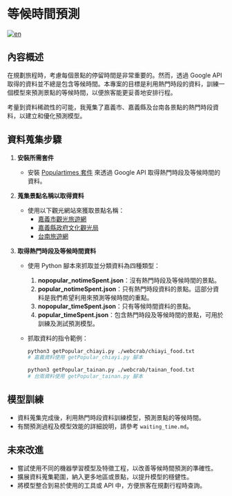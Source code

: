 # 等候時間預測
[![en](https://img.shields.io/badge/lang-en-red.svg)](https://github.com/I-Sheng/Traveling-Planner-With-LLM/blob/main/waiting_time/README.en.md)


## 內容概述

在規劃旅程時，考慮每個景點的停留時間是非常重要的。然而，透過 Google API 取得的資料並不總是包含等候時間。本專案的目標是利用熱門時段的資料，訓練一個模型來預測景點的等候時間，以便旅客能更妥善地安排行程。

考量到資料稀疏性的可能，我蒐集了嘉義市、嘉義縣及台南各景點的熱門時段資料，以建立和優化預測模型。

## 資料蒐集步驟

1. **安裝所需套件**

   - 安裝 [Populartimes 套件](https://github.com/m-wrzr/populartimes) 來透過 Google API 取得熱門時段及等候時間的資料。

2. **蒐集景點名稱以取得資料**

   - 使用以下觀光網站來獲取景點名稱：
     - [嘉義市觀光旅遊網](https://travel.chiayi.gov.tw/)
     - [嘉義縣政府文化觀光局](https://tbocc.cyhg.gov.tw/)
     - [台南旅遊網](https://www.twtainan.net/)

3. **取得熱門時段及等候時間資料**

   - 使用 Python 腳本來抓取並分類資料為四種類型：

     1. **nopopular_notimeSpent.json**：沒有熱門時段及等候時間的景點。
     2. **popular_notimeSpent.json**：只有熱門時段資料的景點。這部分資料是我們希望利用來預測等候時間的重點。
     3. **nopopular_timeSpent.json**：只有等候時間資料的景點。
     4. **popular_timeSpent.json**：包含熱門時段及等候時間的景點，可用於訓練及測試預測模型。

   - 抓取資料的指令範例：

     ```bash
     python3 getPopular_chiayi.py ./webcrab/chiayi_food.txt
     # 嘉義資料使用 getPopular_chiayi.py 腳本

     python3 getPopular_tainan.py ./webcrab/tainan_food.txt
     # 台南資料使用 getPopular_tainan.py 腳本
     ```

## 模型訓練

- 資料蒐集完成後，利用熱門時段資料訓練模型，預測景點的等候時間。
- 有關預測過程及模型效能的詳細說明，請參考 `waiting_time.md`。

## 未來改進

- 嘗試使用不同的機器學習模型及特徵工程，以改善等候時間預測的準確性。
- 擴展資料蒐集範圍，納入更多地區或景點，以提升模型的穩健性。
- 將模型整合到易於使用的工具或 API 中，方便旅客在規劃行程時查詢。
